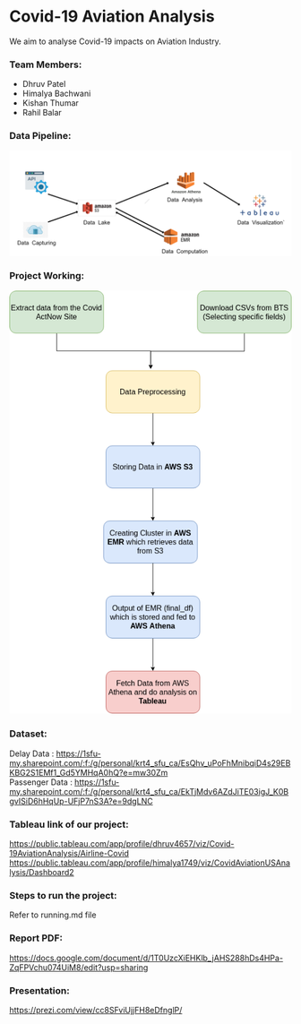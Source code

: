 # Covid-19 Aviation Analysis
We aim to analyse Covid-19 impacts on Aviation Industry.

### Team Members:
- Dhruv Patel
- Himalya Bachwani
- Kishan Thumar
- Rahil Balar

### Data Pipeline: 
![Data_flow](./images/Data_flow.png)

### Project Working:
![work_flow.drawio%20(1)](./images/work_flow.drawio%20(1).png)

### Dataset:
Delay Data : https://1sfu-my.sharepoint.com/:f:/g/personal/krt4_sfu_ca/EsQhv_uPoFhMnibqiD4s29EBKBG2S1EMf1_Gd5YMHqA0hQ?e=mw30Zm  
Passenger Data : https://1sfu-my.sharepoint.com/:f:/g/personal/krt4_sfu_ca/EkTjMdv6AZdJiTE03igJ_K0BgvISiD6hHqUp-UFjP7nS3A?e=9dgLNC

### Tableau link of our project:
https://public.tableau.com/app/profile/dhruv4657/viz/Covid-19AviationAnalysis/Airline-Covid
https://public.tableau.com/app/profile/himalya1749/viz/CovidAviationUSAnalysis/Dashboard2

### Steps to run the project:
Refer to running.md file

### Report PDF:
https://docs.google.com/document/d/1T0UzcXiEHKlb_jAHS288hDs4HPa-ZqFPVchu074UiM8/edit?usp=sharing

### Presentation: 
https://prezi.com/view/cc8SFviUjjFH8eDfnglP/


